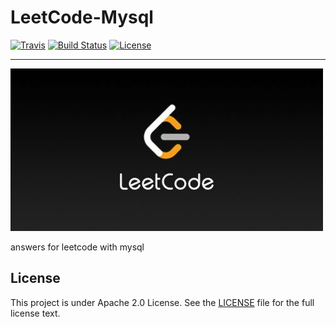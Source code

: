 # LeetCode-Mysql 

[![Travis](https://img.shields.io/badge/mysql-v8.*-blue.svg)]()  [![Build Status](https://travis-ci.org/Blank-Xu/leetcode-mysql.svg?branch=master)](https://travis-ci.org/Blank-Xu/leetcode-mysql)  [![License](https://img.shields.io/badge/License-Apache%202.0-blue.svg)](LICENSE)

---

![leetcode.jpeg](./assets/leetcode.jpeg)

answers for leetcode with mysql


## License

This project is under Apache 2.0 License. See the [LICENSE](LICENSE) file for the full license text.